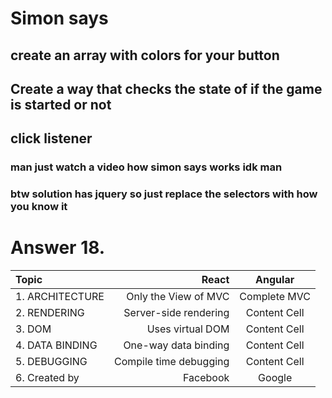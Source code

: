 # Simon says


## create an array with colors for your button

## Create a way that checks the state of if the game is started or not

## click listener 


### man just watch a video how simon says works idk man 

### btw solution has jquery so just replace the selectors with how you know it

# Answer 18.
Topic | React | Angular
| :--- | ---: | :---:
1. ARCHITECTURE  | Only the View of MVC | Complete MVC
2. RENDERING  | Server-side rendering | Content Cell
3. DOM  | Uses virtual DOM | Content Cell
4. DATA BINDING  | One-way data binding | Content Cell
5. DEBUGGING  | Compile time debugging | Content Cell
6. Created by  | Facebook | Google
